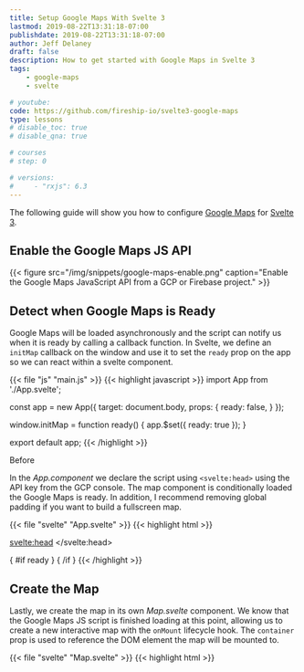 ```yaml
---
title: Setup Google Maps With Svelte 3
lastmod: 2019-08-22T13:31:18-07:00
publishdate: 2019-08-22T13:31:18-07:00
author: Jeff Delaney
draft: false
description: How to get started with Google Maps in Svelte 3
tags: 
    - google-maps
    - svelte

# youtube: 
code: https://github.com/fireship-io/svelte3-google-maps
type: lessons
# disable_toc: true
# disable_qna: true

# courses
# step: 0

# versions: 
#     - "rxjs": 6.3
---
```


The following guide will show you how to configure [Google Maps](https://developers.google.com/maps/documentation/javascript/tutorial) for [Svelte 3](https://svelte.dev/). 

## Enable the Google Maps JS API

{{< figure src="/img/snippets/google-maps-enable.png" caption="Enable the Google Maps JavaScript API from a GCP or Firebase project." >}}

## Detect when Google Maps is Ready

Google Maps will be loaded asynchronously and the script can notify us when it is ready by calling a callback function. In Svelte, we define an `initMap` callback on the window and use it to set the `ready` prop on the app so we can react within a svelte component. 

{{< file "js" "main.js" >}}
{{< highlight javascript >}}
import App from './App.svelte';

const app = new App({
	target: document.body,
	props: {
		ready: false,
	}
});

window.initMap = function ready() {
	app.$set({ ready: true });
}

export default app;
{{< /highlight >}}

Before 

In the *App.component* we declare the script using `<svelte:head>` using the API key from the GCP console. The map component is conditionally loaded the Google Maps is ready. In addition, I recommend removing global padding if you want to build a fullscreen map. 

{{< file "svelte" "App.svelte" >}}
{{< highlight html >}}
<script>
	import Map from './Map.svelte';
	export let ready;
</script>

<svelte:head>
	<script defer async
	src="https://maps.googleapis.com/maps/api/js?key=YOUR_API_KEY&callback=initMap">
	</script>
</svelte:head>

<style>
:global(body) {
	padding: 0;
}
</style>

{ #if ready }
<Map></Map>
{ /if }
{{< /highlight >}}


## Create the Map

Lastly, we create the map in its own *Map.svelte* component. We know that the Google Maps JS script is finished loading at this point, allowing us to create a new interactive map with the `onMount` lifecycle hook. The `container` prop is used to reference the DOM element the map will be mounted to. 

{{< file "svelte" "Map.svelte" >}}
{{< highlight html >}}
<script>
	let container;
	let map;
	let zoom = 8;
    let center = {lat: -34.397, lng: 150.644};
    
    import { onMount } from 'svelte';
    
	onMount(async () => {
		map = new google.maps.Map(container, {
            zoom,
            center,
		});
	});
</script>

<style>
.full-screen {
    width: 100vw;
    height: 100vh;
}
</style>

<div class="full-screen" bind:this={container}></div>
{{< /highlight >}}


{{< figure src="/img/snippets/svelte-google-maps.png" caption="Google Maps running in Svelte 3" >}}